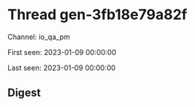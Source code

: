 # Thread gen-3fb18e79a82f
Channel: io_qa_pm

First seen: 2023-01-09 00:00:00

Last seen: 2023-01-09 00:00:00

## Digest


